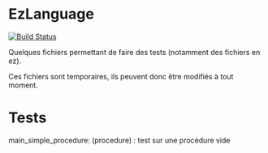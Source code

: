 # EzLanguage

[![Build Status](https://travis-ci.org/ezlanguage/ezlanguage.svg?branch=compilateur)](https://travis-ci.org/ezlanguage/ezlanguage)

Quelques fichiers permettant de faire des tests (notamment des fichiers en ez).

Ces fichiers sont temporaires, ils peuvent donc être modifiés à tout moment.

# Tests

main_simple_procedure: (procedure) : test sur une procédure vide